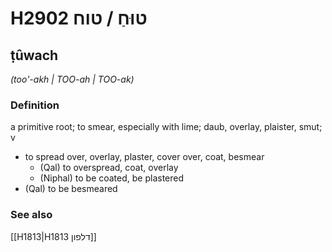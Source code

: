 # H2902 טוּחַ / טוח

## ṭûwach

_(too'-akh | TOO-ah | TOO-ak)_

### Definition

a primitive root; to smear, especially with lime; daub, overlay, plaister, smut; v

- to spread over, overlay, plaster, cover over, coat, besmear
  - (Qal) to overspread, coat, overlay
  - (Niphal) to be coated, be plastered
- (Qal) to be besmeared

### See also

[[H1813|H1813 דלפון]]

